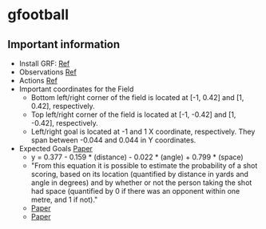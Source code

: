 # gfootball

## Important information

- Install GRF: [Ref](https://github.com/google-research/football#quick-start)
- Observations [Ref](https://github.com/google-research/football/blob/master/gfootball/doc/observation.md)
- Actions [Ref](https://github.com/Kaggle/kaggle-environments/blob/master/kaggle_environments/envs/football/helpers.py)
- Important coordinates for the Field
  - Bottom left/right corner of the field is located at [-1, 0.42] and [1, 0.42], respectively.
  - Top left/right corner of the field is located at [-1, -0.42] and [1, -0.42], respectively.
  - Left/right goal is located at -1 and 1 X coordinate, respectively. They span between -0.044 and 0.044 in Y coordinates.
- Expected Goals [Paper]()
  - y  =  0.377  -   0.159 * (distance)  -  0.022 * (angle)  +  0.799 * (space)
  - "From  this  equation  it  is  possible  to  estimate  the probability  of  a  shot  scoring, based  on  its  location  (quantified  by  distance  in  yards  and  angle  in  degrees)  and  by whether  or  not  the  person  taking  the  shot  had  space  (quantified  by  0  if  there  was  an opponent within  one  metre, and 1 if not)."
  - [Paper](https://cartilagefreecaptain.sbnation.com/2014/9/11/6131661/premier-league-projections-2014#methoderology)
  - [Paper](https://www.americansocceranalysis.com/home/2014/05/08/calculating-expected-goals-2-0)

